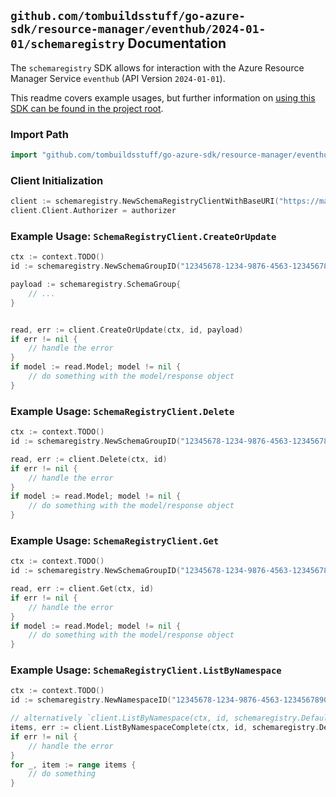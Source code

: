 
## `github.com/tombuildsstuff/go-azure-sdk/resource-manager/eventhub/2024-01-01/schemaregistry` Documentation

The `schemaregistry` SDK allows for interaction with the Azure Resource Manager Service `eventhub` (API Version `2024-01-01`).

This readme covers example usages, but further information on [using this SDK can be found in the project root](https://github.com/tombuildsstuff/go-azure-sdk/tree/main/docs).

### Import Path

```go
import "github.com/tombuildsstuff/go-azure-sdk/resource-manager/eventhub/2024-01-01/schemaregistry"
```


### Client Initialization

```go
client := schemaregistry.NewSchemaRegistryClientWithBaseURI("https://management.azure.com")
client.Client.Authorizer = authorizer
```


### Example Usage: `SchemaRegistryClient.CreateOrUpdate`

```go
ctx := context.TODO()
id := schemaregistry.NewSchemaGroupID("12345678-1234-9876-4563-123456789012", "example-resource-group", "namespaceValue", "schemaGroupValue")

payload := schemaregistry.SchemaGroup{
	// ...
}


read, err := client.CreateOrUpdate(ctx, id, payload)
if err != nil {
	// handle the error
}
if model := read.Model; model != nil {
	// do something with the model/response object
}
```


### Example Usage: `SchemaRegistryClient.Delete`

```go
ctx := context.TODO()
id := schemaregistry.NewSchemaGroupID("12345678-1234-9876-4563-123456789012", "example-resource-group", "namespaceValue", "schemaGroupValue")

read, err := client.Delete(ctx, id)
if err != nil {
	// handle the error
}
if model := read.Model; model != nil {
	// do something with the model/response object
}
```


### Example Usage: `SchemaRegistryClient.Get`

```go
ctx := context.TODO()
id := schemaregistry.NewSchemaGroupID("12345678-1234-9876-4563-123456789012", "example-resource-group", "namespaceValue", "schemaGroupValue")

read, err := client.Get(ctx, id)
if err != nil {
	// handle the error
}
if model := read.Model; model != nil {
	// do something with the model/response object
}
```


### Example Usage: `SchemaRegistryClient.ListByNamespace`

```go
ctx := context.TODO()
id := schemaregistry.NewNamespaceID("12345678-1234-9876-4563-123456789012", "example-resource-group", "namespaceValue")

// alternatively `client.ListByNamespace(ctx, id, schemaregistry.DefaultListByNamespaceOperationOptions())` can be used to do batched pagination
items, err := client.ListByNamespaceComplete(ctx, id, schemaregistry.DefaultListByNamespaceOperationOptions())
if err != nil {
	// handle the error
}
for _, item := range items {
	// do something
}
```
